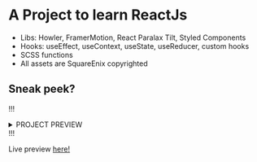 # A Project to learn ReactJs

- Libs: Howler, FramerMotion, React Paralax Tilt, Styled Components
- Hooks: useEffect, useContext, useState, useReducer, custom hooks
- SCSS functions
- All assets are SquareEnix copyrighted

## **Sneak peek?** 

!!!<details><summary>PROJECT PREVIEW</summary> 
!![TripleTriad](<https://github.com/HoangV954/memory-game/assets/114508394/c211b72c-eec0-4223-a4c8-3f3b90816051>) </details>!!!


Live preview [here!](https://memory-game-v2-a7be5euz4-hoangv954.vercel.app/)


